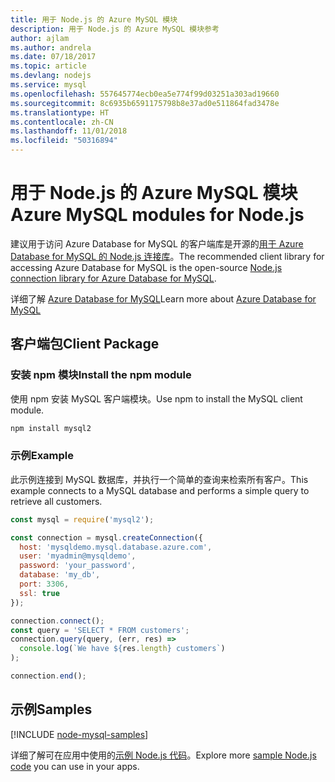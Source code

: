 ```yaml
---
title: 用于 Node.js 的 Azure MySQL 模块
description: 用于 Node.js 的 Azure MySQL 模块参考
author: ajlam
ms.author: andrela
ms.date: 07/18/2017
ms.topic: article
ms.devlang: nodejs
ms.service: mysql
ms.openlocfilehash: 557645774ecb0ea5e774f99d03251a303ad19660
ms.sourcegitcommit: 8c6935b6591175798b8e37ad0e511864fad3478e
ms.translationtype: HT
ms.contentlocale: zh-CN
ms.lasthandoff: 11/01/2018
ms.locfileid: "50316894"
---
```

# <a name="azure-mysql-modules-for-nodejs"></a><span data-ttu-id="3778e-103">用于 Node.js 的 Azure MySQL 模块</span><span class="sxs-lookup"><span data-stu-id="3778e-103">Azure MySQL modules for Node.js</span></span>

<span data-ttu-id="3778e-104">建议用于访问 Azure Database for MySQL 的客户端库是开源的[用于 Azure Database for MySQL 的 Node.js 连接库](https://github.com/sidorares/node-mysql2)。</span><span class="sxs-lookup"><span data-stu-id="3778e-104">The recommended client library for accessing Azure Database for MySQL is the open-source [Node.js connection library for Azure Database for MySQL](https://github.com/sidorares/node-mysql2).</span></span> 

<span data-ttu-id="3778e-105">详细了解 [Azure Database for MySQL](https://docs.microsoft.com/azure/MySQL/)</span><span class="sxs-lookup"><span data-stu-id="3778e-105">Learn more about [Azure Database for MySQL](https://docs.microsoft.com/azure/MySQL/)</span></span>

## <a name="client-package"></a><span data-ttu-id="3778e-106">客户端包</span><span class="sxs-lookup"><span data-stu-id="3778e-106">Client Package</span></span>

### <a name="install-the-npm-module"></a><span data-ttu-id="3778e-107">安装 npm 模块</span><span class="sxs-lookup"><span data-stu-id="3778e-107">Install the npm module</span></span>

<span data-ttu-id="3778e-108">使用 npm 安装 MySQL 客户端模块。</span><span class="sxs-lookup"><span data-stu-id="3778e-108">Use npm to install the MySQL client module.</span></span>

```bash
npm install mysql2
```   

### <a name="example"></a><span data-ttu-id="3778e-109">示例</span><span class="sxs-lookup"><span data-stu-id="3778e-109">Example</span></span>

<span data-ttu-id="3778e-110">此示例连接到 MySQL 数据库，并执行一个简单的查询来检索所有客户。</span><span class="sxs-lookup"><span data-stu-id="3778e-110">This example connects to a MySQL database and performs a simple query to retrieve all customers.</span></span>

```javascript
const mysql = require('mysql2');

const connection = mysql.createConnection({
  host: 'mysqldemo.mysql.database.azure.com',
  user: 'myadmin@mysqldemo',
  password: 'your_password',
  database: 'my_db',
  port: 3306,
  ssl: true
});

connection.connect();
const query = 'SELECT * FROM customers';
connection.query(query, (err, res) =>
  console.log(`We have ${res.length} customers`)
);

connection.end();
```

## <a name="samples"></a><span data-ttu-id="3778e-111">示例</span><span class="sxs-lookup"><span data-stu-id="3778e-111">Samples</span></span>

[!INCLUDE [node-mysql-samples](../docs-ref-conceptual/includes/mysql-samples.md)]

<span data-ttu-id="3778e-112">详细了解可在应用中使用的[示例 Node.js 代码](https://azure.microsoft.com/resources/samples/?platform=nodejs)。</span><span class="sxs-lookup"><span data-stu-id="3778e-112">Explore more [sample Node.js code](https://azure.microsoft.com/resources/samples/?platform=nodejs) you can use in your apps.</span></span>
